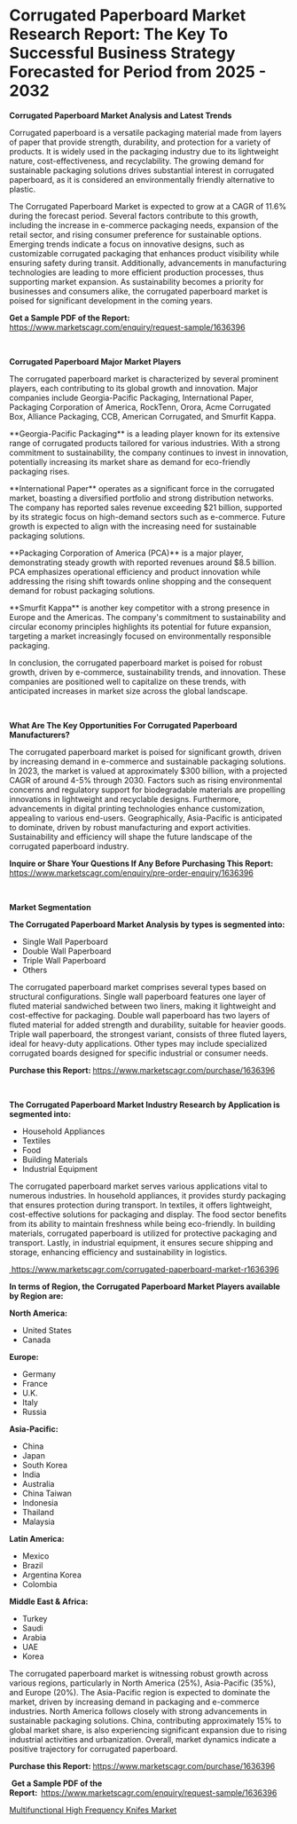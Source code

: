 <p><h1>Corrugated Paperboard Market Research Report: The Key To Successful Business Strategy Forecasted for Period from 2025 - 2032</h1></p><p><strong>Corrugated Paperboard Market Analysis and Latest Trends</strong></p>
<p><p>Corrugated paperboard is a versatile packaging material made from layers of paper that provide strength, durability, and protection for a variety of products. It is widely used in the packaging industry due to its lightweight nature, cost-effectiveness, and recyclability. The growing demand for sustainable packaging solutions drives substantial interest in corrugated paperboard, as it is considered an environmentally friendly alternative to plastic.</p><p>The Corrugated Paperboard Market is expected to grow at a CAGR of 11.6% during the forecast period. Several factors contribute to this growth, including the increase in e-commerce packaging needs, expansion of the retail sector, and rising consumer preference for sustainable options. Emerging trends indicate a focus on innovative designs, such as customizable corrugated packaging that enhances product visibility while ensuring safety during transit. Additionally, advancements in manufacturing technologies are leading to more efficient production processes, thus supporting market expansion. As sustainability becomes a priority for businesses and consumers alike, the corrugated paperboard market is poised for significant development in the coming years.</p></p>
<p><strong>Get a Sample PDF of the Report:&nbsp;</strong> <a href="https://www.marketscagr.com/enquiry/request-sample/1636396?utm_campaign=2393&utm_medium=2&utm_source=Github&utm_content=ia&utm_term=23032025&utm_id=corrugated-paperboard">https://www.marketscagr.com/enquiry/request-sample/1636396</a></p>
<p>&nbsp;</p>
<p><strong>Corrugated Paperboard Major Market Players</strong></p>
<p><p>The corrugated paperboard market is characterized by several prominent players, each contributing to its global growth and innovation. Major companies include Georgia-Pacific Packaging, International Paper, Packaging Corporation of America, RockTenn, Orora, Acme Corrugated Box, Alliance Packaging, CCB, American Corrugated, and Smurfit Kappa.</p><p>**Georgia-Pacific Packaging** is a leading player known for its extensive range of corrugated products tailored for various industries. With a strong commitment to sustainability, the company continues to invest in innovation, potentially increasing its market share as demand for eco-friendly packaging rises.</p><p>**International Paper** operates as a significant force in the corrugated market, boasting a diversified portfolio and strong distribution networks. The company has reported sales revenue exceeding $21 billion, supported by its strategic focus on high-demand sectors such as e-commerce. Future growth is expected to align with the increasing need for sustainable packaging solutions.</p><p>**Packaging Corporation of America (PCA)** is a major player, demonstrating steady growth with reported revenues around $8.5 billion. PCA emphasizes operational efficiency and product innovation while addressing the rising shift towards online shopping and the consequent demand for robust packaging solutions.</p><p>**Smurfit Kappa** is another key competitor with a strong presence in Europe and the Americas. The company's commitment to sustainability and circular economy principles highlights its potential for future expansion, targeting a market increasingly focused on environmentally responsible packaging.</p><p>In conclusion, the corrugated paperboard market is poised for robust growth, driven by e-commerce, sustainability trends, and innovation. These companies are positioned well to capitalize on these trends, with anticipated increases in market size across the global landscape.</p></p>
<p>&nbsp;</p>
<p><strong>What Are The Key Opportunities For Corrugated Paperboard Manufacturers?</strong></p>
<p><p>The corrugated paperboard market is poised for significant growth, driven by increasing demand in e-commerce and sustainable packaging solutions. In 2023, the market is valued at approximately $300 billion, with a projected CAGR of around 4-5% through 2030. Factors such as rising environmental concerns and regulatory support for biodegradable materials are propelling innovations in lightweight and recyclable designs. Furthermore, advancements in digital printing technologies enhance customization, appealing to various end-users. Geographically, Asia-Pacific is anticipated to dominate, driven by robust manufacturing and export activities. Sustainability and efficiency will shape the future landscape of the corrugated paperboard industry.</p></p>
<p><strong>Inquire or Share Your Questions If Any Before Purchasing This Report:</strong> <a href="https://www.marketscagr.com/enquiry/pre-order-enquiry/1636396?utm_campaign=2393&utm_medium=2&utm_source=Github&utm_content=ia&utm_term=23032025&utm_id=corrugated-paperboard">https://www.marketscagr.com/enquiry/pre-order-enquiry/1636396</a></p>
<p>&nbsp;</p>
<p><strong>Market Segmentation</strong></p>
<p><strong>The Corrugated Paperboard Market Analysis by types is segmented into:</strong></p>
<p><ul><li>Single Wall Paperboard</li><li>Double Wall Paperboard</li><li>Triple Wall Paperboard</li><li>Others</li></ul></p>
<p><p>The corrugated paperboard market comprises several types based on structural configurations. Single wall paperboard features one layer of fluted material sandwiched between two liners, making it lightweight and cost-effective for packaging. Double wall paperboard has two layers of fluted material for added strength and durability, suitable for heavier goods. Triple wall paperboard, the strongest variant, consists of three fluted layers, ideal for heavy-duty applications. Other types may include specialized corrugated boards designed for specific industrial or consumer needs.</p></p>
<p><strong>Purchase this Report:&nbsp;</strong><a href="https://www.marketscagr.com/purchase/1636396?utm_campaign=2393&utm_medium=2&utm_source=Github&utm_content=ia&utm_term=23032025&utm_id=corrugated-paperboard">https://www.marketscagr.com/purchase/1636396</a></p>
<p>&nbsp;</p>
<p><strong>The Corrugated Paperboard Market Industry Research by Application is segmented into:</strong></p>
<p><ul><li>Household Appliances</li><li>Textiles</li><li>Food</li><li>Building Materials</li><li>Industrial Equipment</li></ul></p>
<p><p>The corrugated paperboard market serves various applications vital to numerous industries. In household appliances, it provides sturdy packaging that ensures protection during transport. In textiles, it offers lightweight, cost-effective solutions for packaging and display. The food sector benefits from its ability to maintain freshness while being eco-friendly. In building materials, corrugated paperboard is utilized for protective packaging and transport. Lastly, in industrial equipment, it ensures secure shipping and storage, enhancing efficiency and sustainability in logistics.</p></p>
<p><a href="https://www.marketscagr.com/corrugated-paperboard-market-r1636396?utm_campaign=2393&utm_medium=2&utm_source=Github&utm_content=ia&utm_term=23032025&utm_id=corrugated-paperboard">&nbsp;https://www.marketscagr.com/corrugated-paperboard-market-r1636396</a></p>
<p><strong>In terms of Region, the Corrugated Paperboard Market Players available by Region are:</strong></p>
<p>
    <p> <strong> North America: </strong>
        <ul>
            <li>United States</li>
            <li>Canada</li>
        </ul>
        </p> 
    <p> <strong> Europe: </strong>
        <ul>
            <li>Germany</li>
            <li>France</li>
            <li>U.K.</li>
            <li>Italy</li>
            <li>Russia</li>
        </ul>
        </p> 
    <p> <strong> Asia-Pacific: </strong>
        <ul>
            <li>China</li>
            <li>Japan</li>
            <li>South Korea</li>
            <li>India</li>
            <li>Australia</li>
            <li>China Taiwan</li>
            <li>Indonesia</li>
            <li>Thailand</li>
            <li>Malaysia</li>
        </ul>
        </p> 
    <p> <strong> Latin America: </strong>
        <ul>
            <li>Mexico</li>
            <li>Brazil</li>
            <li>Argentina Korea</li>
            <li>Colombia</li>
        </ul>
        </p> 
    <p> <strong> Middle East & Africa: </strong>
        <ul>
            <li>Turkey</li>
            <li>Saudi</li>
            <li>Arabia</li>
            <li>UAE</li>
            <li>Korea</li>
        </ul>
    </p>
    </p>
<p><p>The corrugated paperboard market is witnessing robust growth across various regions, particularly in North America (25%), Asia-Pacific (35%), and Europe (20%). The Asia-Pacific region is expected to dominate the market, driven by increasing demand in packaging and e-commerce industries. North America follows closely with strong advancements in sustainable packaging solutions. China, contributing approximately 15% to global market share, is also experiencing significant expansion due to rising industrial activities and urbanization. Overall, market dynamics indicate a positive trajectory for corrugated paperboard.</p></p>
<p><strong>Purchase this Report: </strong><a href="https://www.marketscagr.com/purchase/1636396?utm_campaign=2393&utm_medium=2&utm_source=Github&utm_content=ia&utm_term=23032025&utm_id=corrugated-paperboard">https://www.marketscagr.com/purchase/1636396</a></p>
<p>&nbsp;<strong>Get a Sample PDF of the Report:&nbsp;&nbsp;</strong><a href="https://www.marketscagr.com/enquiry/request-sample/1636396?utm_campaign=2393&utm_medium=2&utm_source=Github&utm_content=ia&utm_term=23032025&utm_id=corrugated-paperboard">https://www.marketscagr.com/enquiry/request-sample/1636396</a></p>
<p><strong></strong></p>
<p><p><a href="https://github.com/janraimondo83/Market-Research-Report-List-1/blob/main/multifunctional-high-frequency-knifes-market.md?utm_campaign=2393&utm_medium=2&utm_source=Github&utm_content=ia&utm_term=23032025&utm_id=corrugated-paperboard">Multifunctional High Frequency Knifes Market</a></p></p>